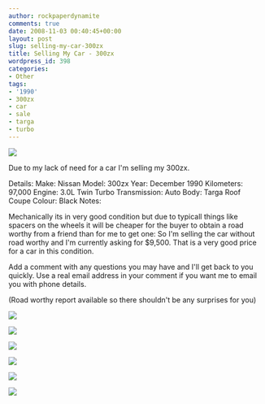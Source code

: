 ```yaml
---
author: rockpaperdynamite
comments: true
date: 2008-11-03 00:40:45+00:00
layout: post
slug: selling-my-car-300zx
title: Selling My Car - 300zx
wordpress_id: 398
categories:
- Other
tags:
- '1990'
- 300zx
- car
- sale
- targa
- turbo
---
```


[![](http://rockpaperdynamite.files.wordpress.com/2008/11/small-front2.jpg?w=300)](http://rockpaperdynamite.files.wordpress.com/2008/11/small-front2.jpg)

Due to my lack of need for a car I'm selling my 300zx.

<!-- more -->

Details:
Make: Nissan
Model: 300zx
Year: December 1990
Kilometers: 97,000
Engine: 3.0L Twin Turbo
Transmission: Auto
Body: Targa Roof Coupe
Colour: Black
Notes:

Mechanically its in very good condition but due to typicall things like spacers on the wheels it will be cheaper for the buyer to obtain a road worthy from a friend than for me to get one: So I'm selling the car without road worthy and I'm currently asking for $9,500. That is a very good price for a car in this condition.

Add a comment with any questions you may have and I'll get back to you quickly. Use a real email address in your comment if you want me to email you with phone details.

(Road worthy report available so there shouldn't be any surprises for you)

[![](http://rockpaperdynamite.files.wordpress.com/2008/11/small-rear.jpg?w=300)](http://rockpaperdynamite.files.wordpress.com/2008/11/small-rear.jpg)

[![](http://rockpaperdynamite.files.wordpress.com/2008/11/small-back-seat.jpg?w=300)](http://rockpaperdynamite.files.wordpress.com/2008/11/small-back-seat.jpg)

[![](http://rockpaperdynamite.files.wordpress.com/2008/11/small-boot.jpg?w=300)](http://rockpaperdynamite.files.wordpress.com/2008/11/small-boot.jpg)

[![](http://rockpaperdynamite.files.wordpress.com/2008/11/small-dash.jpg?w=300)](http://rockpaperdynamite.files.wordpress.com/2008/11/small-dash.jpg)

[![](http://rockpaperdynamite.files.wordpress.com/2008/11/small-passenger.jpg?w=300)](http://rockpaperdynamite.files.wordpress.com/2008/11/small-passenger.jpg)

[![](http://rockpaperdynamite.files.wordpress.com/2008/11/small-tear.jpg?w=300)](http://rockpaperdynamite.files.wordpress.com/2008/11/small-tear.jpg)
